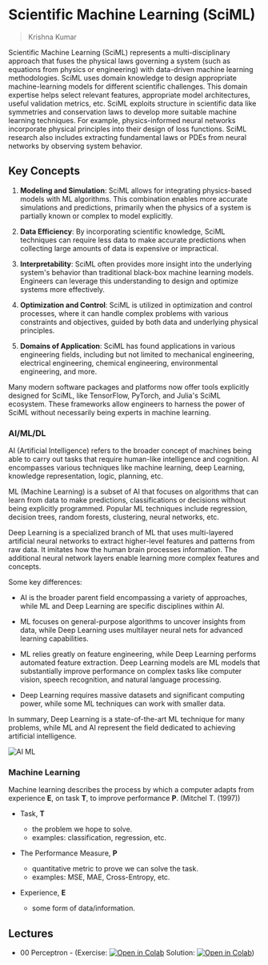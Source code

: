 # Scientific Machine Learning (SciML)

> Krishna Kumar

Scientific Machine Learning (SciML) represents a multi-disciplinary approach that fuses the physical laws governing a system (such as equations from physics or engineering) with data-driven machine learning methodologies. SciML uses domain knowledge to design appropriate machine-learning models for different scientific challenges. This domain expertise helps select relevant features, appropriate model architectures, useful validation metrics, etc. SciML exploits structure in scientific data like symmetries and conservation laws to develop more suitable machine learning techniques. For example, physics-informed neural networks incorporate physical principles into their design of loss functions. SciML research also includes extracting fundamental laws or PDEs from neural networks by observing system behavior.

## Key Concepts
1. **Modeling and Simulation**: SciML allows for integrating physics-based models with ML algorithms. This combination enables more accurate simulations and predictions, primarily when the physics of a system is partially known or complex to model explicitly.

1. **Data Efficiency**: By incorporating scientific knowledge, SciML techniques can require less data to make accurate predictions when collecting large amounts of data is expensive or impractical.

1. **Interpretability**: SciML often provides more insight into the underlying system's behavior than traditional black-box machine learning models. Engineers can leverage this understanding to design and optimize systems more effectively.

1. **Optimization and Control**: SciML is utilized in optimization and control processes, where it can handle complex problems with various constraints and objectives, guided by both data and underlying physical principles.

1. **Domains of Application**: SciML has found applications in various engineering fields, including but not limited to mechanical engineering, electrical engineering, chemical engineering, environmental engineering, and more.

Many modern software packages and platforms now offer tools explicitly designed for SciML, like TensorFlow, PyTorch, and Julia's SciML ecosystem. These frameworks allow engineers to harness the power of SciML without necessarily being experts in machine learning.

### AI/ML/DL
AI (Artificial Intelligence) refers to the broader concept of machines being able to carry out tasks that require human-like intelligence and cognition. AI encompasses various techniques like machine learning, deep Learning, knowledge representation, logic, planning, etc.

ML (Machine Learning) is a subset of AI that focuses on algorithms that can learn from data to make predictions, classifications or decisions without being explicitly programmed. Popular ML techniques include regression, decision trees, random forests, clustering, neural networks, etc.

Deep Learning is a specialized branch of ML that uses multi-layered artificial neural networks to extract higher-level features and patterns from raw data. It imitates how the human brain processes information. The additional neural network layers enable learning more complex features and concepts.

Some key differences:

* AI is the broader parent field encompassing a variety of approaches, while ML and Deep Learning are specific disciplines within AI.

* ML focuses on general-purpose algorithms to uncover insights from data, while Deep Learning uses multilayer neural nets for advanced learning capabilities.

* ML relies greatly on feature engineering, while Deep Learning performs automated feature extraction.
Deep Learning models are ML models that substantially improve performance on complex tasks like computer vision, speech recognition, and natural language processing.

* Deep Learning requires massive datasets and significant computing power, while some ML techniques can work with smaller data.

In summary, Deep Learning is a state-of-the-art ML technique for many problems, while ML and AI represent the field dedicated to achieving artificial intelligence.

![AI ML](ai-ml.png)

### Machine Learning

Machine learning describes the process by which a computer adapts from experience $\boldsymbol{E}$, on task $\boldsymbol{T}$, to improve performance $\boldsymbol{P}$. (Mitchel T. (1997))

* Task, $\boldsymbol{T}$
  - the problem we hope to solve.
  - examples: classification, regression, etc.

* The Performance Measure, $\boldsymbol{P}$
  - quantitative metric to prove we can solve the task.
  - examples: MSE, MAE, Cross-Entropy, etc. 
  
* Experience, $\boldsymbol{E}$
  - some form of data/information.


## Lectures

* 00 Perceptron - (Exercise: [![Open in Colab](https://colab.research.google.com/assets/colab-badge.svg)](https://colab.research.google.com/github/kks32-courses/sciml/blob/main/lectures/00-perceptron/00-perceptron-exercise.ipynb)
Solution: [![Open in Colab](https://colab.research.google.com/assets/colab-badge.svg)](https://colab.research.google.com/github/kks32-courses/sciml/blob/main/lectures/00-perceptron/00-perceptron.ipynb))